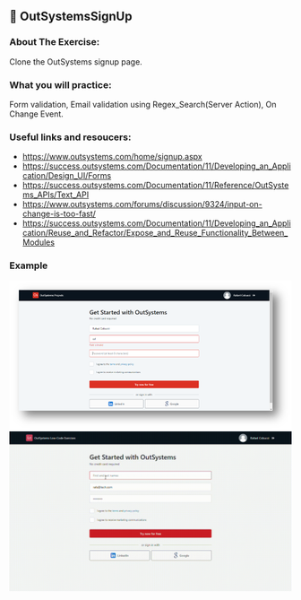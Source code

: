 ## :ledger: OutSystemsSignUp

### About The Exercise:

Clone the OutSystems signup page. 

### What you will practice:

Form validation, Email validation using Regex_Search(Server Action), On Change Event.

### Useful links and resoucers:

- https://www.outsystems.com/home/signup.aspx
- https://success.outsystems.com/Documentation/11/Developing_an_Application/Design_UI/Forms
- https://success.outsystems.com/Documentation/11/Reference/OutSystems_APIs/Text_API
- https://www.outsystems.com/forums/discussion/9324/input-on-change-is-too-fast/
- https://success.outsystems.com/Documentation/11/Developing_an_Application/Reuse_and_Refactor/Expose_and_Reuse_Functionality_Between_Modules


### Example
![OutSystems Image](./Samples/outSystemsSignUp.png)
![](./Samples/OutSystemsSignUp.gif)
